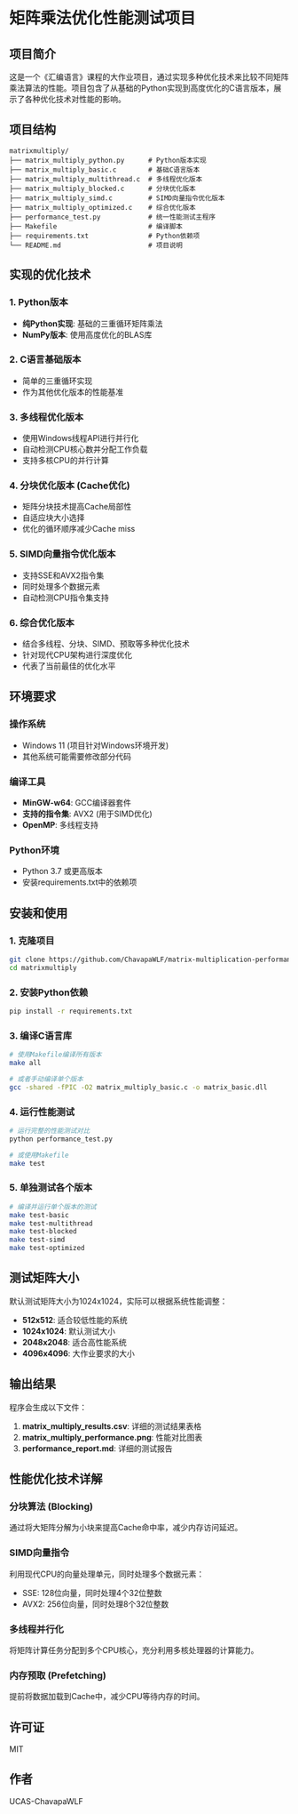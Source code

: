 # 矩阵乘法优化性能测试项目

## 项目简介

这是一个《汇编语言》课程的大作业项目，通过实现多种优化技术来比较不同矩阵乘法算法的性能。项目包含了从基础的Python实现到高度优化的C语言版本，展示了各种优化技术对性能的影响。

## 项目结构

```
matrixmultiply/
├── matrix_multiply_python.py      # Python版本实现
├── matrix_multiply_basic.c        # 基础C语言版本
├── matrix_multiply_multithread.c  # 多线程优化版本
├── matrix_multiply_blocked.c      # 分块优化版本
├── matrix_multiply_simd.c         # SIMD向量指令优化版本
├── matrix_multiply_optimized.c    # 综合优化版本
├── performance_test.py            # 统一性能测试主程序
├── Makefile                       # 编译脚本
├── requirements.txt               # Python依赖项
└── README.md                      # 项目说明
```

## 实现的优化技术

### 1. Python版本
- **纯Python实现**: 基础的三重循环矩阵乘法
- **NumPy版本**: 使用高度优化的BLAS库

### 2. C语言基础版本
- 简单的三重循环实现
- 作为其他优化版本的性能基准

### 3. 多线程优化版本
- 使用Windows线程API进行并行化
- 自动检测CPU核心数并分配工作负载
- 支持多核CPU的并行计算

### 4. 分块优化版本 (Cache优化)
- 矩阵分块技术提高Cache局部性
- 自适应块大小选择
- 优化的循环顺序减少Cache miss

### 5. SIMD向量指令优化版本
- 支持SSE和AVX2指令集
- 同时处理多个数据元素
- 自动检测CPU指令集支持

### 6. 综合优化版本
- 结合多线程、分块、SIMD、预取等多种优化技术
- 针对现代CPU架构进行深度优化
- 代表了当前最佳的优化水平

## 环境要求

### 操作系统
- Windows 11 (项目针对Windows环境开发)
- 其他系统可能需要修改部分代码

### 编译工具
- **MinGW-w64**: GCC编译器套件
- **支持的指令集**: AVX2 (用于SIMD优化)
- **OpenMP**: 多线程支持

### Python环境
- Python 3.7 或更高版本
- 安装requirements.txt中的依赖项

## 安装和使用

### 1. 克隆项目
```bash
git clone https://github.com/ChavapaWLF/matrix-multiplication-performance.git
cd matrixmultiply
```

### 2. 安装Python依赖
```bash
pip install -r requirements.txt
```

### 3. 编译C语言库
```bash
# 使用Makefile编译所有版本
make all

# 或者手动编译单个版本
gcc -shared -fPIC -O2 matrix_multiply_basic.c -o matrix_basic.dll
```

### 4. 运行性能测试
```bash
# 运行完整的性能测试对比
python performance_test.py

# 或使用Makefile
make test
```

### 5. 单独测试各个版本
```bash
# 编译并运行单个版本的测试
make test-basic
make test-multithread
make test-blocked
make test-simd
make test-optimized
```

## 测试矩阵大小

默认测试矩阵大小为1024x1024，实际可以根据系统性能调整：

- **512x512**: 适合较低性能的系统
- **1024x1024**: 默认测试大小
- **2048x2048**: 适合高性能系统
- **4096x4096**: 大作业要求的大小

## 输出结果

程序会生成以下文件：

1. **matrix_multiply_results.csv**: 详细的测试结果表格
2. **matrix_multiply_performance.png**: 性能对比图表
3. **performance_report.md**: 详细的测试报告

## 性能优化技术详解

### 分块算法 (Blocking)
通过将大矩阵分解为小块来提高Cache命中率，减少内存访问延迟。

### SIMD向量指令
利用现代CPU的向量处理单元，同时处理多个数据元素：
- SSE: 128位向量，同时处理4个32位整数
- AVX2: 256位向量，同时处理8个32位整数

### 多线程并行化
将矩阵计算任务分配到多个CPU核心，充分利用多核处理器的计算能力。

### 内存预取 (Prefetching)
提前将数据加载到Cache中，减少CPU等待内存的时间。

## 许可证

MIT

## 作者

UCAS-ChavapaWLF